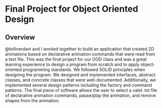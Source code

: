 # Final Project for Object Oriented Design
## Overview
@tolliverdani and I worked together to build an application that created 2D animations based on declarative animation commands that were read from a text file. This was the final project for our OOD class and was a great learning experience to design a program from scratch and to apply object-oriented programming standards. We followed SOLID principles when designing the program. We designed and implemented interfaces, abstract classes, and concrete classes that were well-documented. Additionally, we implemented several design patterns including the factory and command patterns. The final piece of software allows the user to select a valid .txt file of declarative animation commands, pause/play the animation, and remove shapes from the animation.
